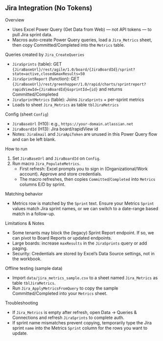 ## Jira Integration (No Tokens)

Overview
- Uses Excel Power Query (Get Data from Web) — not API tokens — to pull Jira sprint data.
- Macros auto-create Power Query queries, load a `Jira_Metrics` sheet, then copy Committed/Completed into the `Metrics` table.

Queries created by `Jira_CreateQueries`
- `JiraSprints` (table): GET `{JiraBaseUrl}/rest/agile/1.0/board/{JiraBoardId}/sprint?state=active,closed&maxResults=50`
- `JiraSprintReport` (function): GET `{JiraBaseUrl}/rest/greenhopper/1.0/rapid/charts/sprintreport?rapidViewId={JiraBoardId}&sprintId={id}` and returns Committed/Completed
- `JiraSprintMetrics` (table): Joins `JiraSprints` + per-sprint metrics
- Loads to sheet `Jira_Metrics` as table `tblJiraMetrics`

Config (sheet `Config`)
- `JiraBaseUrl` (H10): e.g., `https://your-domain.atlassian.net`
- `JiraBoardId` (H13): Jira board/rapidView id
- Notes: `JiraEmail` and `JiraApiToken` are unused in this Power Query flow and can be left blank.

How to run
1) Set `JiraBaseUrl` and `JiraBoardId` on `Config`.
2) Run macro `Jira_PopulateMetrics`.
   - First refresh: Excel prompts you to sign in (Organizational/Work account). Approve and store credentials.
   - The macro refreshes, then copies `Committed`/`Completed` into `Metrics` columns E/D by sprint.

Matching behavior
- Metrics row is matched by the `Sprint` text. Ensure your Metrics `Sprint` values match Jira sprint names, or we can switch to a date-range based match in a follow-up.

Limitations & Notes
- Some tenants may block the (legacy) Sprint Report endpoint. If so, we can pivot to Board Reports or updated endpoints.
- Large boards: increase `maxResults` in the `JiraSprints` query or add paging.
- Security: Credentials are stored by Excel’s Data Source settings, not in the workbook.

Offline testing (sample data)
- Import `data/jira_metrics_sample.csv` to a sheet named `Jira_Metrics` as table `tblJiraMetrics`.
- Run `Jira_ApplyMetricsFromQuery` to copy the sample Committed/Completed into your `Metrics` sheet.

Troubleshooting
- If `Jira_Metrics` is empty after refresh, open Data → Queries & Connections and refresh `JiraSprints` to complete auth.
- If sprint name mismatches prevent copying, temporarily type the Jira sprint `name` into the Metrics `Sprint` column for the rows you want to update.

